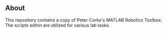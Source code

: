 ## About

This repository contains a copy of Peter Corke's MATLAB Robotics Toolbox. The scripts within are utilized for various lab tasks.
